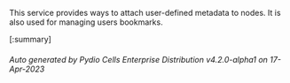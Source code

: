 






This service provides ways to attach user-defined metadata to nodes. It is also used for managing users bookmarks.

[:summary]

###### Auto generated by Pydio Cells Enterprise Distribution v4.2.0-alpha1 on 17-Apr-2023
